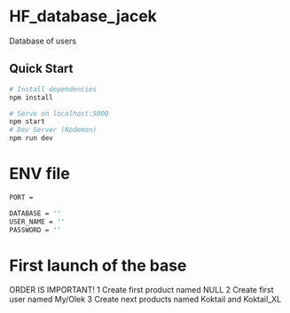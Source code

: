 # HF_database_jacek
Database of users

## Quick Start

``` bash
# Install dependencies
npm install

# Serve on localhost:5000
npm start
# Dev Server (Nodemon)
npm run dev
```

# ENV file
``` bash
PORT = 

DATABASE = ''
USER_NAME = ''
PASSWORD = ''
```

# First launch of the base
ORDER IS IMPORTANT!
 1 Create first product named NULL
 2 Create first user named My/Olek
 3 Create next products named Koktail and Koktail_XL